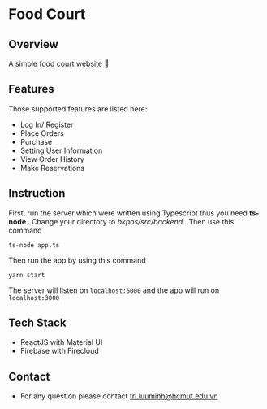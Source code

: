 # Food Court 

## Overview
A simple food court website 🥝
## Features
Those supported features are listed here:
- Log In/ Register
- Place Orders
- Purchase
- Setting User Information
- View Order History
- Make Reservations

## Instruction
First, run the server which were written using Typescript thus you need <b> ts-node </b>. Change your directory to <i> bkpos/src/backend </i>. Then use this command


`ts-node app.ts`


Then run the app by using this command

`yarn start`

The server will listen on `localhost:5000` and the app will run on `localhost:3000`
## Tech Stack
- ReactJS with Material UI
- Firebase with Firecloud

## Contact
- For any question please contact tri.luuminh@hcmut.edu.vn
